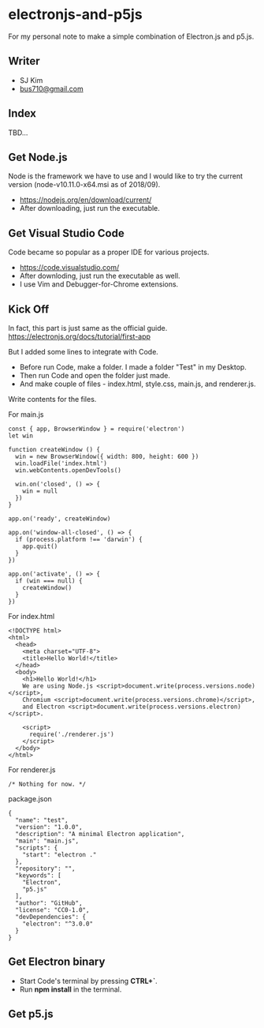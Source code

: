 # electronjs-and-p5js

For my personal note to make a simple combination of Electron.js and p5.js.

## Writer

* SJ Kim
* bus710@gmail.com

## Index  
  
TBD...
  
## Get Node.js  
  
Node is the framework we have to use and I would like to try the current version (node-v10.11.0-x64.msi as of 2018/09).  
- https://nodejs.org/en/download/current/
- After downloading, just run the executable.
  
## Get Visual Studio Code
  
Code became so popular as a proper IDE for various projects.
- https://code.visualstudio.com/
- After downloding, just run the executable as well.
- I use Vim and Debugger-for-Chrome extensions.
  
## Kick Off

In fact, this part is just same as the official guide.  
https://electronjs.org/docs/tutorial/first-app  

But I added some lines to integrate with Code.  
  
- Before run Code, make a folder. I made a folder "Test" in my Desktop.
- Then run Code and open the folder just made.
- And make couple of files - index.html, style.css, main.js, and renderer.js.
  
Write contents for the files.  
  
For main.js
```
const { app, BrowserWindow } = require('electron')
let win
  
function createWindow () {    
  win = new BrowserWindow({ width: 800, height: 600 })
  win.loadFile('index.html')
  win.webContents.openDevTools()

  win.on('closed', () => {
    win = null
  })
}

app.on('ready', createWindow)

app.on('window-all-closed', () => {
  if (process.platform !== 'darwin') {
    app.quit()
  }
})

app.on('activate', () => {
  if (win === null) {
    createWindow()
  }
})
```

For index.html
```
<!DOCTYPE html>
<html>
  <head>
    <meta charset="UTF-8">
    <title>Hello World!</title>
  </head>
  <body>
    <h1>Hello World!</h1>
    We are using Node.js <script>document.write(process.versions.node)</script>,
    Chromium <script>document.write(process.versions.chrome)</script>,
    and Electron <script>document.write(process.versions.electron)</script>.

    <script>
      require('./renderer.js')
    </script>
  </body>
</html>
```

For renderer.js
```
/* Nothing for now. */
```

package.json
```
{
  "name": "test",
  "version": "1.0.0",
  "description": "A minimal Electron application",
  "main": "main.js",
  "scripts": {
    "start": "electron ."
  },
  "repository": "",
  "keywords": [
    "Electron",
    "p5.js"
  ],
  "author": "GitHub",
  "license": "CC0-1.0",
  "devDependencies": {
    "electron": "^3.0.0"
  }
}
```

## Get Electron binary

- Start Code's terminal by pressing **CTRL+\`**.
- Run **npm install** in the terminal.
  
## Get p5.js
  
  
